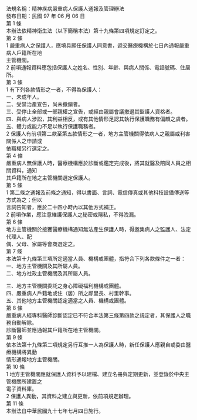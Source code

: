 法規名稱：精神疾病嚴重病人保護人通報及管理辦法  
發布日期：民國 97 年 06 月 06 日  
第 1 條  
本辦法依精神衛生法（以下簡稱本法）第十九條第四項規定訂定之。  
第 2 條  
1 嚴重病人之保護人，應填具願任保護人同意書，遞交醫療機構於七日內通報嚴重病人戶籍所在地  
主管機關。  
2 前項通報資料應包括保護人之姓名、性別、年齡、與病人關係、電話號碼、住居所。  
第 3 條  
1 有下列各款情形之一者，不得為保護人：  
一、未成年人。  
二、受禁治產宣告，尚未撤銷者。  
三、受停止全部或一部親權之宣告，或經由親屬會議撤退其監護人資格者。  
四、與病人涉訟，其利益相反，或有其他情形足認其執行保護職務有偏頗之虞者。  
五、體力或能力不足以執行保護職務者。  
2 保護人有前項第二款至第五款情形之一者，地方主管機關得依病人之親屬或利害關係人之申請或  
依職權另行選定之。  
第 4 條  
嚴重病人無保護人時，醫療機構應於診斷或鑑定完成後，將其就醫及陪同人員之相關資料，通知  
其戶籍所在地之主管機關選定保護人。  
第 5 條  
1 第二條之通報及前條之通知，得以書面、言詞、電信傳真或其他科技設備傳送等方式為之；但以  
言詞告知者，應於二十四小時內以其他方式補正。  
2 前項作業，應注意維護保護人之秘密或隱私，不得洩漏。  
第 6 條  
地方主管機關於接獲醫療機構通知無法產生保護人時，得邀集病人之監護人、法定代理人、配  
偶、父母、家屬等會商選定之。  
第 7 條  
本法第十九條第三項所定適當人員、機構或團體，指符合下列各款條件之一者：  
一、地方主管機關及其所屬人員。  
二、地方社政主管機關及其所屬人員。  


三、地方主管機關委託之身心障礙福利機構或團體。  
四、嚴重病人戶籍地或住（居）所之鄰里長、村里幹事。  
五、其他地方主管機關認定適當之人員、機構或團體。  
第 8 條  
嚴重病人經專科醫師診斷認定已不符合本法第三條第四款之規定者，其保護人之職務自動解除。  
診斷醫師並應通報其戶籍所在地主管機關。  
第 9 條  
依本法第十九條第二項規定另行互推一人為保護人時，新任保護人應親自或委由醫療機構將異動  
情形通報地方主管機關。  
第 10 條  
1 地方主管機關應就保護人資料予以建檔、建立名冊與定期更新，並登錄於中央主管機關所建置之  
電子資料庫。  
2 保護人異動，其資料之建立與更新，依前項規定辦理。  
第 11 條  
本辦法自中華民國九十七年七月四日施行。  


